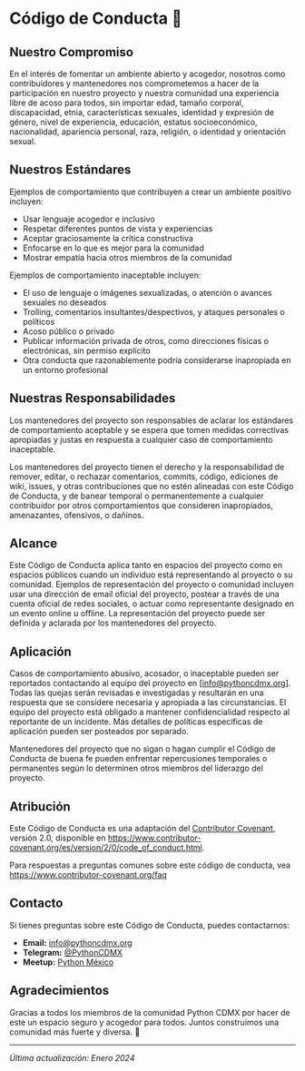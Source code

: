# Código de Conducta 🤝

## Nuestro Compromiso

En el interés de fomentar un ambiente abierto y acogedor, nosotros como contribuidores y mantenedores nos comprometemos a hacer de la participación en nuestro proyecto y nuestra comunidad una experiencia libre de acoso para todos, sin importar edad, tamaño corporal, discapacidad, etnia, características sexuales, identidad y expresión de género, nivel de experiencia, educación, estatus socioeconómico, nacionalidad, apariencia personal, raza, religión, o identidad y orientación sexual.

## Nuestros Estándares

Ejemplos de comportamiento que contribuyen a crear un ambiente positivo incluyen:

* Usar lenguaje acogedor e inclusivo
* Respetar diferentes puntos de vista y experiencias
* Aceptar graciosamente la crítica constructiva
* Enfocarse en lo que es mejor para la comunidad
* Mostrar empatía hacia otros miembros de la comunidad

Ejemplos de comportamiento inaceptable incluyen:

* El uso de lenguaje o imágenes sexualizadas, o atención o avances sexuales no deseados
* Trolling, comentarios insultantes/despectivos, y ataques personales o políticos
* Acoso público o privado
* Publicar información privada de otros, como direcciones físicas o electrónicas, sin permiso explícito
* Otra conducta que razonablemente podría considerarse inapropiada en un entorno profesional

## Nuestras Responsabilidades

Los mantenedores del proyecto son responsables de aclarar los estándares de comportamiento aceptable y se espera que tomen medidas correctivas apropiadas y justas en respuesta a cualquier caso de comportamiento inaceptable.

Los mantenedores del proyecto tienen el derecho y la responsabilidad de remover, editar, o rechazar comentarios, commits, código, ediciones de wiki, issues, y otras contribuciones que no estén alineadas con este Código de Conducta, y de banear temporal o permanentemente a cualquier contribuidor por otros comportamientos que consideren inapropiados, amenazantes, ofensivos, o dañinos.

## Alcance

Este Código de Conducta aplica tanto en espacios del proyecto como en espacios públicos cuando un individuo está representando al proyecto o su comunidad. Ejemplos de representación del proyecto o comunidad incluyen usar una dirección de email oficial del proyecto, postear a través de una cuenta oficial de redes sociales, o actuar como representante designado en un evento online u offline. La representación del proyecto puede ser definida y aclarada por los mantenedores del proyecto.

## Aplicación

Casos de comportamiento abusivo, acosador, o inaceptable pueden ser reportados contactando al equipo del proyecto en [info@pythoncdmx.org]. Todas las quejas serán revisadas e investigadas y resultarán en una respuesta que se considere necesaria y apropiada a las circunstancias. El equipo del proyecto está obligado a mantener confidencialidad respecto al reportante de un incidente. Más detalles de políticas específicas de aplicación pueden ser posteados por separado.

Mantenedores del proyecto que no sigan o hagan cumplir el Código de Conducta de buena fe pueden enfrentar repercusiones temporales o permanentes según lo determinen otros miembros del liderazgo del proyecto.

## Atribución

Este Código de Conducta es una adaptación del [Contributor Covenant](https://www.contributor-covenant.org), versión 2.0, disponible en https://www.contributor-covenant.org/es/version/2/0/code_of_conduct.html.

Para respuestas a preguntas comunes sobre este código de conducta, vea https://www.contributor-covenant.org/faq

## Contacto

Si tienes preguntas sobre este Código de Conducta, puedes contactarnos:

- **Email:** info@pythoncdmx.org
- **Telegram:** [@PythonCDMX](https://t.me/PythonCDMX)
- **Meetup:** [Python México](https://www.meetup.com/python-mexico)

## Agradecimientos

Gracias a todos los miembros de la comunidad Python CDMX por hacer de este un espacio seguro y acogedor para todos. Juntos construimos una comunidad más fuerte y diversa. 🐍

---

*Última actualización: Enero 2024*
